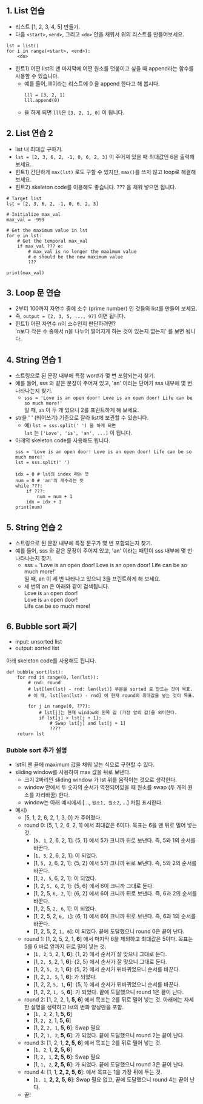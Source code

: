 ## 1. List 연습

- 리스트 [1, 2, 3, 4, 5] 만들기.
- 다음 `<start>`, `<end>`, 그리고 `<do>` 안을 채워서 위의 리스트를 만들어보세요.

```
lst = list()
for i in range(<start>, <end>):
    <do>
````
	
- 힌트1) 어떤 list의 맨 마지막에 어떤 원소를 덧붙이고 싶을 때 append라는 함수를 사용할 수 있습니다. 
	- 예를 들어, lll이라는 리스트에 0 을 append 한다고 해 봅시다.
		```
		lll = [3, 2, 1]
		lll.append(0)
		```
	- 을 하게 되면 `lll`은 `[3, 2, 1, 0]` 이 됩니다.
	
	
## 2. List 연습 2

- list 내 최대값 구하기. 
- `lst = [2, 3, 6, 2, -1, 0, 6, 2, 3]` 이 주어져 있을 때 최대값인 6을 출력해보세요.
- 힌트1) 간단하게 `max(lst)` 로도 구할 수 있지만, `max()`를 쓰지 않고 loop로 해결해 보세요.
- 힌트2) skeleton code를 이용해도 좋습니다. ??? 을 채워 넣으면 됩니다.

```
# Target list
lst = [2, 3, 6, 2, -1, 0, 6, 2, 3]

# Initialize max_val
max_val = -999

# Get the maximum value in lst
for e in lst:
    # Get the temporal max_val
    if max_val ??? e:
        # max_val is no longer the maximum value
        # e should be the new maximum value
        ???

print(max_val)
```

	
## 3. Loop 문 연습
- 2부터 100까지 자연수 중에 소수 (prime number) 인 것들의 list를 만들어 보세요.
- 즉, `output = [2, 3, 5, ..., 97]` 이면 됩니다.
- 힌트1) 어떤 자연수 n이 소수인지 판단하려면?<br>
	'n보다 작은 수 중에서 n을 나누어 떨어지게 하는 것이 있는지 없는지' 를 보면 됩니다.
	
	
## 4. String 연습 1
- 스트링으로 된 문장 내부에 특정 word가 몇 번 포함되는지 찾기.
- 예를 들어, sss 와 같은 문장이 주어져 있고, 'an' 이라는 단어가 sss 내부에 몇 번 나타나는지 찾기.
    - `sss = 'Love is an open door! Love is an open door! Life can be so much more!'`<br>
  일 때, `an` 이 두 개 있으니 2를 프린트하게 해 보세요.
- str을 ' ' (띄어쓰기) 기준으로 잘라 list에 보관할 수 있습니다.
    + 예) `lst = sss.split(' ') 을 하게 되면`<br>
		`lst` 는 `['Love', 'is', 'an', ...]` 이 됩니다.
- 아래의 skeleton code를 사용해도 됩니다.
    ```
    sss = 'Love is an open door! Love is an open door! Life can be so much more!'
    lst = sss.split(' ')

    idx = 0 # lst의 index 라는 뜻
    num = 0 # 'an'의 개수라는 뜻
    while ???:
        if ???:
            num = num + 1
        idx = idx + 1
    print(num)
    ```


## 5. String 연습 2
- 스트링으로 된 문장 내부에 특정 문구가 몇 번 포함되는지 찾기.
- 예를 들어, sss 와 같은 문장이 주어져 있고, 'an' 이라는 패턴이 sss 내부에 몇 번 나타나는지 찾기.
    - sss = 'Love is an open door! Love is an open door! Life can be so much more!'<br>
  일 때, an 이 세 번 나타나고 있으니 3을 프린트하게 해 보세요.<br>
    - 세 번의 an 은 아래와 같이 검색됩니다. <br>
	Love is ``an`` open door!<br>
	Love is ``an`` open door!<br>
	Life c``an`` be so much more!<br>
	

		
## 6. Bubble sort 짜기
- input: unsorted list
- output: sorted list

아래 skeleton code를 사용해도 됩니다.
```
def bubble_sort(lst):
    for rnd in range(0, len(lst)):
        # rnd: round
        # lst[len(lst) - rnd: len(lst)] 부분을 sorted 로 만드는 것이 목표.
        # 이 때, lst[len(lst) - rnd] 에 현재 round의 최대값을 넣는 것이 목표.
        
        for j in range(0, ???):
            # lst[j]는 현재 window의 왼쪽 값 (가장 앞의 값)을 의미한다.            
            if lst[j] > lst[j + 1]:
                # Swap lst[j] and lst[j + 1]
                ????
    return lst
```

### Bubble sort 추가 설명
- lst의 맨 끝에 maximum 값을 채워 넣는 식으로 구현할 수 있다.
- sliding window를 사용하여 max 값을 뒤로 보낸다.
    + 크기 2짜리인 sliding window 가 lst 위를 움직이는 것으로 생각한다. 
    + window 안에서 두 숫자의 순서가 역전되어있을 때 원소를 swap (두 개의 원소를 자리바꿈) 한다.
    + window는 아래 예시에서 [..., ```원소1, 원소2```, ...] 처럼 표시한다.
- 예시) 
    + [5, 1, 2, 6, 2, 1, 3, 0] 가 주어졌다. 
    + round 0: [5, 1, 2, 6, 2, 1] 에서 최대값은 6이다. 목표는 6을 맨 뒤로 밀어 넣는 것.
        * [```5, 1```, 2, 6, 2, 1]: {5, 1} 에서 5가 크니까 뒤로 보낸다. 즉, 5와 1의 순서를 바꾼다.
        * [```1, 5```, 2, 6, 2, 1]: 이 되었다.
        * [1, ```5, 2```, 6, 2, 1]: {5, 2} 에서 5가 크니까 뒤로 보낸다. 즉, 5와 2의 순서를 바꾼다.
        * [1, ```2, 5```, 6, 2, 1]: 이 되었다.
        * [1, 2, ```5, 6```, 2, 1]: {5, 6} 에서 6이 크니까 그대로 둔다.
        * [1, 2, 5, ```6, 2```, 1]: {6, 2} 에서 6이 크니까 뒤로 보낸다. 즉, 6과 2의 순서를 바꾼다.
        * [1, 2, 5, ```2, 6```, 1]: 이 되었다.
        * [1, 2, 5, 2, ```6, 1```]: {6, 1} 에서 6이 크니까 뒤로 보낸다. 즉, 6과 1의 순서를 바꾼다.
        * [1, 2, 5, 2, ```1, 6```]: 이 되었다. 끝에 도달했으니 round 0은 끝이 난다.
    + round 1: [1, 2, 5, 2, 1, **6**] 에서 마지막 6을 제외하고 최대값은 5이다. 목표는 5를 6 바로 앞까지 뒤로 밀어 넣는 것.
        * [```1, 2```, 5, 2, 1, **6**]: {1, 2} 에서 순서가 잘 맞으니 그대로 둔다.
        * [1, ```2, 5```, 2, 1, **6**]: {2, 5} 에서 순서가 잘 맞으니 그대로 둔다.
        * [1, 2, ```5, 2```, 1, **6**]: {5, 2} 에서 순서가 뒤바뀌었으니 순서를 바꾼다.
        * [1, 2, ```2, 5```, 1, **6**]: 가 되었다.
        * [1, 2, 2, ```5, 1```, **6**]: {5, 1} 에서 순서가 뒤바뀌었으니 순서를 바꾼다.
        * [1, 2, 2, ```1, 5```, **6**]: 가 되었다. 끝에 도달했으니 round 1은 끝이 난다.
    + round 2: [1, 2, 2, 1, **5, 6**] 에서 목표는 2를 뒤로 밀어 넣는 것. 아래에는 자세한 설명을 생략하고 lst의 변화 양상만을 포함. 
        * [```1, 2```, 2, 1, **5, 6**]
        * [1, ```2, 2```, 1, **5, 6**]
        * [1, 2, ```2, 1```, **5, 6**]: Swap 필요
        * [1, 2, ```1, 2```, **5, 6**]: 가 되었다. 끝에 도달했으니 round 2는 끝이 난다.
    + round 3: [1, 2, 1, **2, 5, 6**] 에서 목표는 2를 뒤로 밀어 넣는 것.
        * [```1, 2```, 1, **2, 5, 6**]
        * [1, ```2, 1```, **2, 5, 6**]: Swap 필요
        * [1, ```1, 2```, **2, 5, 6**]: 가 되었다. 끝에 도달했으니 round 3은 끝이 난다.
    + round 4: [1, 1, **2, 2, 5, 6**]: 에서 목표는 1을 가장 뒤에 두는 것.
        * [```1, 1```, **2, 2, 5, 6**]: Swap 필요 없고, 끝에 도달했으니 round 4는 끝이 난다.
    + 끝!
    

